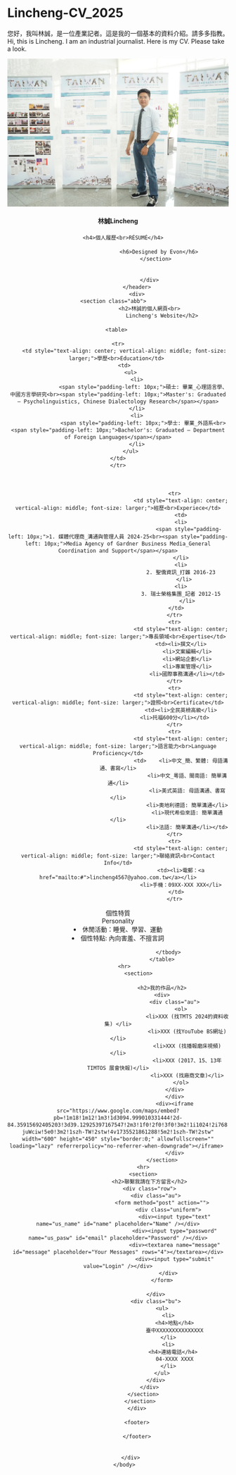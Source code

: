# Lincheng-CV_2025
您好，我叫林誠，是一位產業記者。這是我的一個基本的資料介紹。請多多指教。<br>
Hi, this is Lincheng. I am an industrial journalist. Here is my CV. Please take a look. 

<html>
    <head>
		<title>林誠CV
		Lincheng</title>
		<link rel="stylesheet" href="test0806.css">
		</head> 
		<body>
			<div id="flset"> 
				<header class="xyz"> 
						<div>
						<section class="aba">
							<img src="Lincheng_CSD+.jpg"> 
							<h4>林誠Lincheng</h4>
							
							<h4>個人履歷<br>RÉSUMÉ</h4>		 						
							
								<h6>Designed by Evon</h6>  
							</section>
							
							
						</div>
				</header>
				<div>
						<section class="abb">						
						<h2>林誠的個人網頁<br>
      						    Lincheng's Website</h2>
						
							<table>							

    <tr>
        <td style="text-align: center; vertical-align: middle; font-size: larger;">學歷<br>Education</td> 
        <td>
            <ul>
                <li>
                    <span style="padding-left: 10px;">碩士: 畢業_心理語言學、中國方言學研究<br><span style="padding-left: 10px;">Master's: Graduated – Psycholinguistics, Chinese Dialectology Research</span></span>
                </li>
                <li>
                    <span style="padding-left: 10px;">學士: 畢業_外語系<br><span style="padding-left: 10px;">Bachelor's: Graduated – Department of Foreign Languages</span></span>
                </li>
            </ul>
        </td>    
    </tr>



										<tr>
											<td style="text-align: center; vertical-align: middle; font-size: larger;">經歷<br>Experiece</td>
											<td>
	   										<li>
	      										 <span style="padding-left: 10px;">1. 媒體代理商_溝通與管理人員 2024-25<br><span style="padding-left: 10px;">Media Agency of Gardner Business Media_General Coordination and Support</span></span>
		 									</li>
											<li>
	   										2. 聖僑資訊_打雜 2016-23
	      										</li>  
											<li>
	   										3. 瑞士榮格集團_記者 2012-15
	      										</li>
	   										</td>	
										</tr>
										<tr>
											<td style="text-align: center; vertical-align: middle; font-size: larger;">專長領域<br>Expertise</td>
											<td><li>撰文</li>
												<li>文案編輯</li>
												<li>網站企劃</li>
												<li>專案管理</li>
												<li>國際事務溝通</li></td>
										</tr>
										<tr>
											<td style="text-align: center; vertical-align: middle; font-size: larger;">證照<br>Certificate</td>
											<td><li>全民英檢高級</li>
	   										<li>托福600分</li></td>	
										</tr>
	  									<tr>
											<td style="text-align: center; vertical-align: middle; font-size: larger;">語言能力<br>Language Proficiency</td>
											<td>    <li>中文_簡、繁體: 母語溝通、書寫</li>
	   											<li>中文_粵語、閩南語: 簡單溝通</li>
												<li>美式英語: 母語溝通、書寫</li>
												<li>奧地利德語: 簡單溝通</li>
												<li>現代希伯來語: 簡單溝通</li>
												<li>法語: 簡單溝通</li></td>
										</tr>
										<tr>
											<td style="text-align: center; vertical-align: middle; font-size: larger;">聯絡資訊<br>Contact Info</td>
											<td><li>電郵：<a href="mailto:#">lincheng4567@yahoo.com.tw</a></li>
											<li>手機：09XX-XXX XXX</li>
											</td>	
										</tr>
<tr>
											<td style="text-align: center; vertical-align: middle; font-size: larger;">個性特質<br>Personality</td>
											<td><li>休閒活動：睡覺、學習、運動</li>
											<li>個性特點: 內向害羞、不擅言詞</li>
											</td>	
										</tr>
											   
									</tbody>
								</table>
					<hr>			
								<section>				
									
								<h2>我的作品</h2>
								<div>
										<div class="au">
											<ol>
												<li>XXX (找TMTS 2024的資料收集) </li>
												<li>XXX (找YouTube BS網址) </li>
												<li>XXX (找播報磨床視頻) </li>
												<li>XXX (2017、15、13年TIMTOS 展會快報)</li>
												<li>XXX (找廠商文章)</li>
											</ol>
										</div>
										</div>
										<div><iframe src="https://www.google.com/maps/embed?pb=!1m18!1m12!1m3!1d3094.999010331444!2d-84.35915692405203!3d39.12925397167547!2m3!1f0!2f0!3f0!3m2!1i1024!2i768!4f13.1!3m3!1m2!1s0x8841ab89b9d49753%3A0x25d68459912911a0!2zNjkxNSBWYWxsZXkgQXZlLCBDaW5jaW5uYXRpLCBPSCA0NTI0NOe-juWciw!5e0!3m2!1szh-TW!2stw!4v1735521861288!5m2!1szh-TW!2stw" width="600" height="450" style="border:0;" allowfullscreen="" loading="lazy" referrerpolicy="no-referrer-when-downgrade"></iframe> 
										</div>
								</section>
					<hr>
					<section>
						<h2>聯繫我請在下方留言</h2>
						<div class="row">
							<div class="au">
								<form method="post" action="">
									<div class="uniform">
										<div><input type="text" name="us_name" id="name" placeholder="Name" /></div>
										<div><input type="password" name="us_pasw" id="email" placeholder="Password" /></div>
										<div><textarea name="message" id="message" placeholder="Your Messages" rows="4"></textarea></div>
										<div><input type="submit" value="Login" /></div>
									</div>
								</form>
								
							</div>
							<div class="bu">
								<ul>
									<li>
										<h4>地點</h4>
										臺中XXXXXXXXXXXXXXX
									</li>
									<li>
										<h4>連絡電話</h4> 
										04-XXXX XXXX
									</li>
								</ul>
							</div>
						</div>
					</section>
					</section>	
				</div>
				
				<footer>
				
				</footer>
		
		
			</div>
		</body>



</html>
